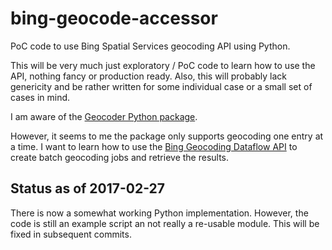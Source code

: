 # bing-geocode-accessor
PoC code to use Bing Spatial Services geocoding API using Python.

This will be very much just exploratory / PoC code to learn how to use the API,
nothing fancy or production ready. Also, this will probably lack genericity and
be rather written for some individual case or a small set of cases in mind.

I am aware of the [Geocoder Python package](https://pypi.python.org/pypi/geocoder).

However, it seems to me the package only supports geocoding one entry at a
time. I want to learn how to use the [Bing Geocoding Dataflow
API](https://msdn.microsoft.com/en-us/library/ff701733.aspx)  to create batch
geocoding jobs and retrieve the results.

## Status as of 2017-02-27

There is now a somewhat working Python implementation. However, the code is still an
example script an not really a re-usable module. This will be fixed in subsequent
commits.

